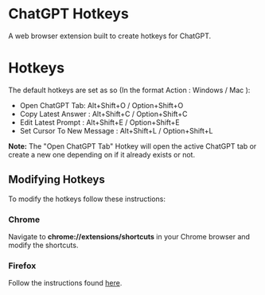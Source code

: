 # ChatGPT Hotkeys
A web browser extension built to create hotkeys for ChatGPT.

# Hotkeys
The default hotkeys are set as so (In the format Action : Windows / Mac ):
- Open ChatGPT Tab: Alt+Shift+O / Option+Shift+O
- Copy Latest Answer : Alt+Shift+C / Option+Shift+C
- Edit Latest Prompt : Alt+Shift+E / Option+Shift+E
- Set Cursor To New Message : Alt+Shift+L / Option+Shift+L

**Note:** The "Open ChatGPT Tab" Hotkey will open the active ChatGPT tab or create a new one depending on if it already exists or not.

## Modifying Hotkeys
To modify the hotkeys follow these instructions:

### Chrome
Navigate to **chrome://extensions/shortcuts** in your Chrome browser and modify the shortcuts.

### Firefox
Follow the instructions found [here](https://support.mozilla.org/en-US/kb/manage-extension-shortcuts-firefox).
